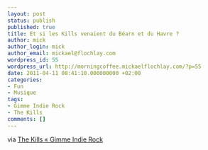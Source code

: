 ```yaml
---
layout: post
status: publish
published: true
title: Et si les Kills venaient du Béarn et du Havre ?
author: mick
author_login: mick
author_email: mickael@flochlay.com
wordpress_id: 55
wordpress_url: http://morningcoffee.mickaelflochlay.com/?p=55
date: 2011-04-11 08:41:10.000000000 +02:00
categories:
- Fun
- Musique
tags:
- Gimme Indie Rock
- The Kills
comments: []
---
```


via [The Kills « Gimme Indie Rock][1]

[1]: http://blogs.lesinrocks.com/gimmeindierock/2011/04/04/the-kills/